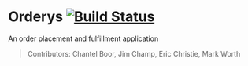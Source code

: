 # Orderys [![Build Status](https://travis-ci.org/NullTerminus/Orderys.svg?branch=master)](https://travis-ci.org/NullTerminus/Orderys)
An order placement and fulfillment application
> Contributors: Chantel Boor, Jim Champ, Eric Christie, Mark Worth


